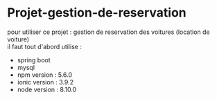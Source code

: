 # Projet-gestion-de-reservation</br>
pour utiliser ce projet : gestion de reservation des voitures (location de voiture)</br>
il faut tout d'abord utilise :
 
  * spring boot 
  * mysql
  * npm version : 5.6.0
  * ionic version : 3.9.2
  * node version : 8.10.0
  

